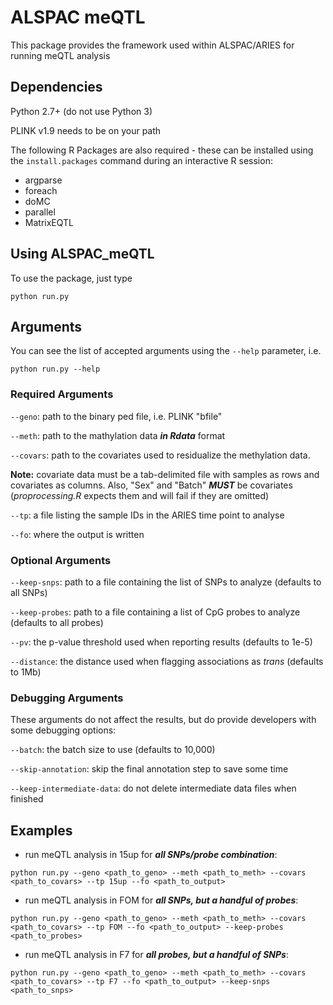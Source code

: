 # ALSPAC meQTL

This package provides the framework used within ALSPAC/ARIES for running meQTL analysis

## Dependencies

Python 2.7+ (do not use Python 3)

PLINK v1.9 needs to be on your path

The following R Packages are also required - these can be installed using the ```install.packages``` command during an interactive R session:

- argparse
- foreach
- doMC
- parallel
- MatrixEQTL

## Using ALSPAC_meQTL

To use the package, just type

```
python run.py
```

## Arguments

You can see the list of accepted arguments using the ```--help``` parameter, i.e.

```
python run.py --help
```

### Required Arguments

```--geno```: path to the binary ped file, i.e. PLINK "bfile"

```--meth```: path to the mathylation data **_in Rdata_** format

```--covars```: path to the covariates used to residualize the methylation data.  

**Note:** covariate data must be a tab-delimited file with samples as rows and covariates as columns.  Also, "Sex" and "Batch" **_MUST_** be covariates (_proprocessing.R_ expects them and will fail if they are omitted)

```--tp```: a file listing the sample IDs in the ARIES time point to analyse

```--fo```: where the output is written

### Optional Arguments

```--keep-snps```: path to a file containing the list of SNPs to analyze (defaults to all SNPs)

```--keep-probes```: path to a file containing a list of CpG probes to analyze (defaults to all probes)

```--pv```: the p-value threshold used when reporting results (defaults to 1e-5)

```--distance```: the distance used when flagging associations as _trans_ (defaults to 1Mb)

### Debugging Arguments

These arguments do not affect the results, but do provide developers with some debugging options:

```--batch```: the batch size to use (defaults to 10,000)

```--skip-annotation```: skip the final annotation step to save some time

```--keep-intermediate-data```: do not delete intermediate data files when finished

## Examples

- run meQTL analysis in 15up for **_all SNPs/probe combination_**:

```
python run.py --geno <path_to_geno> --meth <path_to_meth> --covars <path_to_covars> --tp 15up --fo <path_to_output>
```

- run meQTL analysis in FOM for **_all SNPs, but a handful of probes_**:

```
python run.py --geno <path_to_geno> --meth <path_to_meth> --covars <path_to_covars> --tp FOM --fo <path_to_output> --keep-probes <path_to_probes>
```

- run meQTL analysis in F7 for **_all probes, but a handful of SNPs_**:

```
python run.py --geno <path_to_geno> --meth <path_to_meth> --covars <path_to_covars> --tp F7 --fo <path_to_output> --keep-snps <path_to_snps>
```
